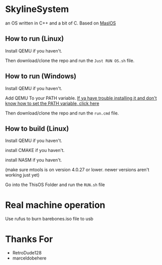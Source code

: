 # SkylineSystem

an OS written in C++ and a bit of C.
Based on [MaslOS](https://github.com/marceldobehere/MaslOS)

## How to run (Linux)

Install QEMU if you haven't.

Then download/clone the repo and run the `Just RUN OS.sh` file.





## How to run (Windows)

Install QEMU if you haven't.

Add QEMU To your PATH variable. [If ya have trouble installing it and don't know how to set the PATH variable, click here](https://linuxhint.com/qemu-windows/)

Then download/clone the repo and run the `run.cmd` file.





## How to build (Linux)

Install QEMU if you haven't.

install CMAKE if you haven't.

install NASM if you haven't.

(make sure mtools is on version 4.0.27 or lower. newer versions aren't working just yet)


Go into the ThisOS Folder and run the `RUN.sh` file

# Real machine operation

Use rufus to burn barebones.iso file to usb

# Thanks For

- RetroDude128 
- marceldobehere